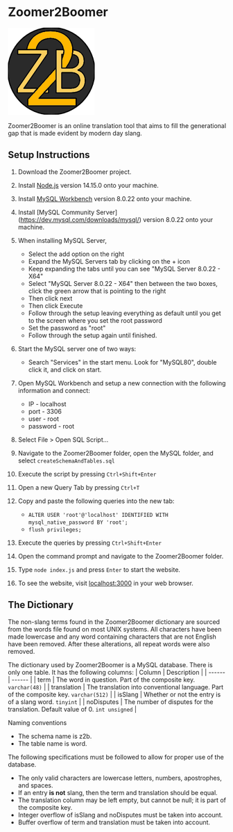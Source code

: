 
# Zoomer2Boomer
![Logo](./public/img/logo.png "A beautiful logo")

Zoomer2Boomer is an online translation tool that aims to fill the generational gap that is made evident by modern day slang.

## Setup Instructions
1. Download the Zoomer2Boomer project.

2. Install [Node.js](https://nodejs.org/en/) version 14.15.0 onto your machine.
3. Install [MySQL Workbench](https://dev.mysql.com/downloads/workbench/) version 8.0.22 onto your machine.
4. Install [MySQL Community Server] (https://dev.mysql.com/downloads/mysql/) version 8.0.22 onto your machine.
5. When installing MySQL Server, 
	* Select the add option on the right
	* Expand the MySQL Servers tab by clicking on the + icon
	* Keep expanding the tabs until you can see "MySQL Server 8.0.22 - X64"
	* Select "MySQL Server 8.0.22 - X64" then between the two boxes, click the green arrow that is pointing to the right
	* Then click next
	* Then click Execute
	* Follow through the setup leaving everything as default until you get to the screen where you set the root password
	* Set the password as "root"
	* Follow through the setup again until finished.
5. Start the MySQL server one of two ways:
   * Search "Services" in the start menu. Look for "MySQL80", double click it, and click on start.
6. Open MySQL Workbench and setup a new connection with the following information and connect:
   * IP - localhost
   * port - 3306
   * user - root
   * password - root
7. Select File > Open SQL Script...
8. Navigate to the Zoomer2Boomer folder, open the MySQL folder, and select `createSchemaAndTables.sql`
9. Execute the script by pressing `Ctrl+Shift+Enter`
10. Open a new Query Tab by pressing `Ctrl+T`
11. Copy and paste the following queries into the new tab:
    * `ALTER USER 'root'@'localhost' IDENTIFIED WITH mysql_native_password BY 'root';`
    * `flush privileges;`
12. Execute the queries by pressing `Ctrl+Shift+Enter`
13. Open the command prompt and navigate to the Zoomer2Boomer folder.
14. Type `node index.js` and press `Enter` to start the website.
15. To see the website, visit [localhost:3000](http://localhost:3000) in your web browser.

## The Dictionary
The non-slang terms found in the Zoomer2Boomer dictionary are sourced from the words file found on most UNIX systems. All characters have been made lowercase and any word containing characters that are not English have been removed. After these alterations, all repeat words were also removed.

The dictionary used by Zoomer2Boomer is a MySQL database. There is only one table. It has the following columns:
| Column        | Description                                                                           |
| ------        | ------                                                                                |
| term          | The word in question. Part of the composite key. `varchar(48)`                        |
| translation   | The translation into conventional language. Part of the composite key. `varchar(512)` |
| isSlang       | Whether or not the entry is of a slang word. `tinyint`                                |
| noDisputes    | The number of disputes for the translation. Default value of 0. `int unsigned`        |

Naming conventions
* The schema name is z2b.
* The table name is word.

The following specifications must be followed to allow for proper use of the database.
* The only valid characters are lowercase letters, numbers, apostrophes, and spaces.
* If an entry __is not__ slang, then the term and translation should be equal.
* The translation column may be left empty, but cannot be null; it is part of the composite key.
* Integer overflow of isSlang and noDisputes must be taken into account.
* Buffer overflow of term and translation must be taken into account.

